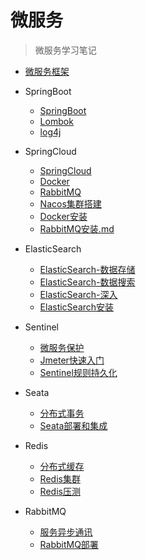 # 微服务


> 微服务学习笔记

- [微服务框架](微服务/微服务框架.md)


- SpringBoot
  - [SpringBoot](微服务/SpringBoot/SpringBoot.md)
  - [Lombok](微服务/SpringBoot/Lombok.md)
  - [log4j](微服务/SpringBoot/log4j.md)


- SpringCloud
  - [SpringCloud](微服务/SpringCloud/SpringCloud.md)
  - [Docker](微服务/SpringCloud/Docker.md)
  - [RabbitMQ](微服务/SpringCloud/RabbitMQ.md)
  - [Nacos集群搭建](微服务/SpringCloud/Nacos集群搭建.md)
  - [Docker安装](微服务/SpringCloud/Docker安装.md)
  - [RabbitMQ安装.md](微服务/SpringCloud/RabbitMQ安装.md)


- ElasticSearch
  - [ElasticSearch-数据存储](微服务/ElasticSearch/ElasticSearch_数据存储.md)
  - [ElasticSearch-数据搜索](微服务/ElasticSearch/ElasticSearch_数据搜索.md)
  - [ElasticSearch-深入](微服务/ElasticSearch/ElasticSearch_深入.md)
  - [ElasticSearch安装](微服务/ElasticSearch/ElasticSearch安装.md)


- Sentinel
  - [微服务保护](微服务/Sentinel/微服务保护.md)
  - [Jmeter快速入门](微服务/Sentinel/Jmeter快速入门.md)
  - [Sentinel规则持久化](微服务/Sentinel/Sentinel规则持久化.md)


- Seata
  - [分布式事务](微服务/Seata/分布式事务.md)
  - [Seata部署和集成](微服务/Seata/Seata部署和集成.md)


- Redis
  - [分布式缓存](微服务/Redis/分布式缓存.md)
  - [Redis集群](微服务/Redis/Redis集群.md)
  - [Redis压测](微服务/Redis/Redis压测.md)


- RabbitMQ
  - [服务异步通讯](微服务/RabbitMQ/服务异步通讯.md)
  - [RabbitMQ部署](微服务/RabbitMQ/RabbitMQ部署.md)